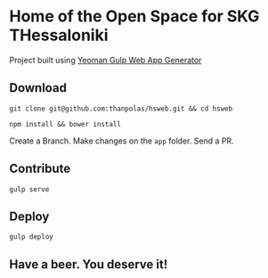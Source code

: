 # Home of the Open Space for SKG THessaloniki
Project built using [Yeoman Gulp Web App Generator](https://github.com/yeoman/generator-gulp-webapp)

## Download
`git clone git@github.com:thanpolas/hsweb.git && cd hsweb`

`npm install && bower install`

Create a Branch. Make changes on the `app` folder. Send a PR.

## Contribute
`gulp serve`

## Deploy
`gulp deploy`

## Have a beer. You deserve it!
